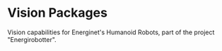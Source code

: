 # Vision Packages

Vision capabilities for Energinet's Humanoid Robots, part of the project "Energirobotter". 
